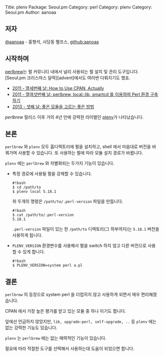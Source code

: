 Title:    plenv 
Package:  Seoul.pm
Category: perl
Category: plenv
Category: Seoul.pm
Author:   aanoaa

저자
----

[@aanoaa][twitter-aanoaa] - 홍형석, 사당동 펠프스, [github:aanoaa][github-aanoaa]


시작하며
---------

[perlbrew][home-perlbrew]는 펄 커뮤니티 내에서 널리 사용되는 펄 설치 및 관리 도구입니다.
[Seoul.pm 크리스마스 달력][advent]에서도 여러번 다뤄지기도 했죠.

- [2011 - 열세번째 날: How to Use CPAN, Actually][advent-2011-13]
- [2011 - 열여섯번째 날: perlbrew, local::lib, smartcd 를 이용하여 Perl 환경 구축하기][advent-2011-13]
- [2013 - 셋째 날: 좋은 모듈을 고르는 좋은 방법][advent-2011-13]

*perlbrew* 릴리스 이후 거의 4년 만에 강력한 라이벌인 [plenv][home-plenv]가 나타났습니다.


본론
----

`perlbrew` 와 `plenv` 모두 홈디렉토리에 펄을 설치하고, shell 에서
마음대로 버전을 바꿔가며 사용할 수 있습니다. 또 사용하는 펄에 따라
모듈 설치 경로가 바뀝니다.

`plenv` 에는 `perlbrew` 와 차별화되는 두가지 기능이 있습니다.

- 특정 경로에 사용될 펄을 강제할 수 있습니다.

      #!bash
      $ cd /path/to
      $ plenv local 5.18.1

  위 두개의 명령은 `/path/to/.perl-version` 파일을 만듭니다.

      #!bash
      $ cat /path/to/.perl-version
      5.18.1

  `.perl-version` 파일이 있는 한 `/path/to` 디렉토리(그 하부까지)는
  `5.18.1` 버전을 사용하게 됩니다.

- `PLENV_VERSION` 환경변수를 사용해서 펄을 switch 하지 않고 다른
  버전으로 사용할 수 있게 합니다.

      #!bash
      $ PLENV_VERSION=system perl a.pl


결론
----

`perlbrew` 의 등장으로 system perl 을 더럽히지 않고 사용하게 되면서
매우 편리해졌습니다.

CPAN 에서 가장 높은 평가를 받고 있는 모듈 중 하나 이기도 합니다.

앞에선 언급하지 않았지만, `lib, upgrade-perl, self-upgrade, ..` 등
`plenv` 에는 없는 강력한 기능도 있습니다.

`plenv` 는 `perlbrew` 에는 없는 매력적인 기능이 있습니다.

필요에 따라 적절한 도구를 선택해서 사용하는데 도움이 되었으면 합니다.


[advent-2011-13]:       http://advent.perl.kr/2011/2011-12-13.html
[advent-2011-16]:       http://advent.perl.kr/2011/2011-12-16.html
[advent-2013-03]:       http://advent.perl.kr/2013/2013-12-03.html
[github-aanoaa]:        https://github.com/aanoaa
[home-perlbrew]:        http://perlbrew.pl/
[home-plenv]:           https://github.com/tokuhirom/plenv
[twitter-aanoaa]:       http://twitter.com/aanoaa
